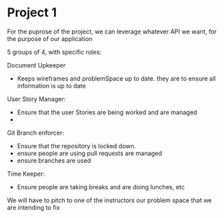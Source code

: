 # Project 1

For the puprose of the project, we can leverage whatever API we want, for the purpose of our application

5 groups of 4, with specific roles:

Document Upkeeper
  - Keeps wireframes and problemSpace up to date.  they are to ensure all information is up to date

User Story Manager:
 -  Ensure that the user Stories are being worked and are managed
 -  

 Git Branch enforcer:
- Ensure that the repository is locked down.
- ensure people are using pull requests are managed
- ensure branches are used

Time Keeper:
- Ensure people are taking breaks and are doing lunches, etc


We will have to pitch to one of the instructors our problem space that we are intending to fix